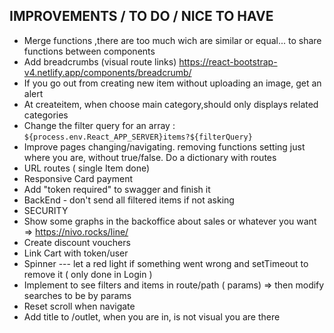 ## IMPROVEMENTS / TO DO / NICE TO HAVE

- Merge functions ,there are too much wich are similar or equal... to share functions between components
- Add breadcrumbs (visual route links) https://react-bootstrap-v4.netlify.app/components/breadcrumb/
- If you go out from creating new item without uploading an image, get an alert
- At createitem, when choose main category,should only displays related categories
- Change the filter query for an array : `${process.env.React_APP_SERVER}items?${filterQuery}`
- Improve pages changing/navigating. removing functions setting just where you are, without true/false. Do a dictionary with routes
- URL routes ( single Item done)
- Responsive Card payment
- Add "token required" to swagger and finish it
- BackEnd - don't send all filtered items if not asking
- SECURITY
- Show some graphs in the backoffice about sales or whatever you want => https://nivo.rocks/line/
- Create discount vouchers
- Link Cart with token/user
- Spinner --- let a red light if something went wrong and setTimeout to remove it ( only done in Login )
- Implement to see filters and items in route/path ( params) => then modify searches to be by params
- Reset scroll when navigate
- Add title to /outlet, when you are in, is not visual you are there
